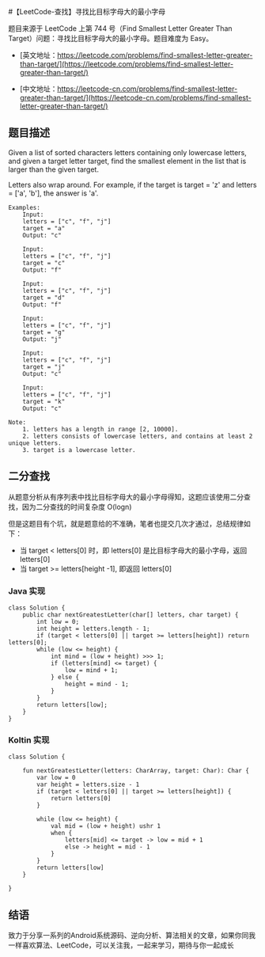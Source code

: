 #【LeetCode-查找】寻找比目标字母大的最小字母

题目来源于 LeetCode 上第 744 号（Find Smallest Letter Greater Than Target）问题：寻找比目标字母大的最小字母。题目难度为 Easy。

* [英文地址：https://leetcode.com/problems/find-smallest-letter-greater-than-target/](https://leetcode.com/problems/find-smallest-letter-greater-than-target/)

* [中文地址：https://leetcode-cn.com/problems/find-smallest-letter-greater-than-target/](https://leetcode-cn.com/problems/find-smallest-letter-greater-than-target/)

## 题目描述
 
Given a list of sorted characters letters containing only lowercase letters, and given a target letter target, find the smallest element in the list that is larger than the given target.

Letters also wrap around. For example, if the target is target = 'z' and letters = ['a', 'b'], the answer is 'a'.

```
Examples:
    Input:
    letters = ["c", "f", "j"]
    target = "a"
    Output: "c"
    
    Input:
    letters = ["c", "f", "j"]
    target = "c"
    Output: "f"
    
    Input:
    letters = ["c", "f", "j"]
    target = "d"
    Output: "f"
    
    Input:
    letters = ["c", "f", "j"]
    target = "g"
    Output: "j"
    
    Input:
    letters = ["c", "f", "j"]
    target = "j"
    Output: "c"
    
    Input:
    letters = ["c", "f", "j"]
    target = "k"
    Output: "c"

Note:
    1. letters has a length in range [2, 10000].
    2. letters consists of lowercase letters, and contains at least 2 unique letters.
    3. target is a lowercase letter.
```

## 二分查找

从题意分析从有序列表中找比目标字母大的最小字母得知，这题应该使用二分查找，因为二分查找的时间复杂度 O(logn)

但是这题目有个坑，就是题意给的不准确，笔者也提交几次才通过，总结规律如下：

* 当 target < letters[0] 时，即 letters[0] 是比目标字母大的最小字母，返回 letters[0]
* 当 target >= letters[height -1], 即返回 letters[0]

### Java 实现

```
class Solution {
    public char nextGreatestLetter(char[] letters, char target) {
        int low = 0;
        int height = letters.length - 1;
        if (target < letters[0] || target >= letters[height]) return letters[0];
        while (low <= height) {
            int mind = (low + height) >>> 1;
            if (letters[mind] <= target) {
                low = mind + 1;
            } else {
                height = mind - 1;
            }
        }
        return letters[low];
    }
}
```

### Koltin 实现

```
class Solution {

    fun nextGreatestLetter(letters: CharArray, target: Char): Char {
        var low = 0
        var height = letters.size - 1
        if (target < letters[0] || target >= letters[height]) {
            return letters[0]
        }

        while (low <= height) {
            val mid = (low + height) ushr 1
            when {
                letters[mid] <= target -> low = mid + 1
                else -> height = mid - 1
            }
        }
        return letters[low]
    }

}
```

## 结语

致力于分享一系列的Android系统源码、逆向分析、算法相关的文章，如果你同我一样喜欢算法、LeetCode，可以关注我，一起来学习，期待与你一起成长